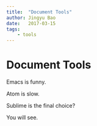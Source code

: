 ```yaml
---
title:  "Document Tools"
author: Jingyu Bao
date:   2017-03-15
tags:
    - tools
---
```


Document Tools
==================================================

Emacs is funny.

Atom is slow.

Sublime is the final choice?

You will see.
